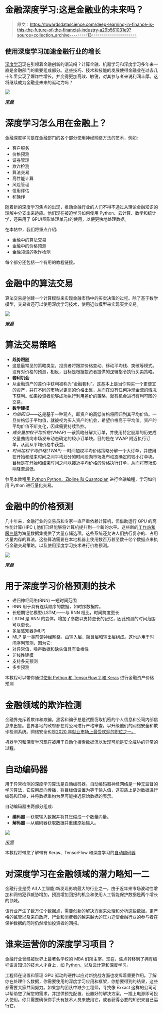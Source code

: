 # 金融深度学习:这是金融业的未来吗？

> 原文：<https://towardsdatascience.com/deep-learning-in-finance-is-this-the-future-of-the-financial-industry-a29b561031e9?source=collection_archive---------13----------------------->

## 使用深度学习加速金融行业的增长

[深度学习](https://blog.exxactcorp.com/category/deep-learning/)现在引领着金融创新的潮流吗？计算金融、机器学习和深度学习多年来一直是金融部门的重要组成部分。这些技巧、技术和技能的发展使得金融业在过去几十年里实现了爆炸性增长，并变得更加高效、敏锐，对其参与者来说利润丰厚。这将继续成为金融业未来的驱动力吗？

![](img/ea2c3969ffaeea0b3c9231241a6ef09f.png)

[***来源***](https://chatbotslife.com/deep-learning-in-finance-learning-to-trade-with-q-rl-and-dqns-6c6cff4a1429)

# 深度学习怎么用在金融上？

金融深度学习是在金融部门的各个部分使用神经网络方法的艺术，例如:

*   客户服务
*   价格预测
*   证券管理
*   欺诈检测
*   算法交易
*   高性能计算
*   风险管理
*   信用评估
*   和操作

随着新的深度学习焦点的出现，推动金融行业的人们不得不通过从理论金融知识的理解中分支出来适应。他们现在被迫学习如何使用 Python、云计算、数学和统计学，还采用了 GPU(图形处理单元)的使用，以便更快地处理数据。

在本帖中，我们将重点介绍:

*   金融中的算法交易
*   金融中的价格预测
*   金融领域的欺诈检测

每个部分还包括一个有用的教程链接。

# 金融中的算法交易

算法交易是创建一个计算模型来实现金融市场中的买卖决策的过程。除了基于数学模型，交易者还可以使用深度学习技术，使用近似模型来实现买卖交易。

![](img/6dbd8a9a679089f65d9a2625c1a23619.png)

[***来源***](https://medium.com/@CapitalCio/top-algo-trading-solution-companies-2020-1dc6dcd0cbe3)

# 算法交易策略

*   **趋势跟随**
*   这是最常见的策略类型，投资者将跟踪价格变动、移动平均线、突破等模式。没有对价格的预测，相反，目标是根据投资者提供的逻辑指令执行买卖策略。
*   **套利机会**
*   从金融资产的差价中获利被称为“金融套利”。这基本上是当你购买一个更便宜的资产，并在不同的市场以更高的价格出售，从而在没有任何净现金流的情况下获利。如果投资者能够成功执行利用差价的策略，就有机会进行有利可图的交易。
*   **数学建模**
*   *均值回归*——这是基于一种观点，即资产的高低价格将回归到其平均价值。一旦价格低于平均值，就被视为买入资产的机会，希望价格高于平均值。资产的平均价值不断变化，因此需要持续监控。
*   *成交量加权平均价格(VWAP)* —该策略分解大订单，并使用特定股票的历史成交量曲线向市场发布动态确定的较小订单块。目的是在 VWAP 附近执行订单，从而从平均价格中获益。
*   *时间加权平均价格(TWAP)* —时间加权平均价格策略分解一个大订单，并使用在开始和结束时间之间平均划分的时间段向市场发布动态确定的较小订单块。目标是在开始和结束时间之间以接近平均价格的价格执行订单，从而将市场影响降至最低。

参见本教程[用 Python Python、Zipline 和 Quantopian](https://pythonprogramming.net/finance-programming-python-zipline-quantopian-intro/) 进行金融编程，学习如何用 Python 进行量化交易。

# 金融中的价格预测

几十年来，金融行业的交易员和专家一直严重依赖计算机，但借助运行 GPU 的高性能计算(HPC ),他们已经能够将计算机提升到一个新的水平。这些新的[工作站和服务器](https://www.exxactcorp.com/Deep-Learning-NVIDIA-GPU-Solutions)为海量数据集提供了大量存储选项。这些系统还允许人们执行复杂的、占用大量内存的算法，这些算法需要在本地机器上使用数百万甚至数十亿个数据点来执行金融交易策略，以及使用深度学习技术进行价格预测。

![](img/647c3169c648370087ca211ec61c1361.png)

[***来源***](https://hackernoon.com/dont-be-fooled-deceptive-cryptocurrency-price-predictions-using-deep-learning-bf27e4837151)

# 用于深度学习价格预测的技术

*   递归神经网络(RNN) —短时间范围
*   RNN 用于具有连续顺序的数据，如时序数据库。
*   长短期记忆模型(LSTM)——与 RNN 相比，时间跨度更长
*   LSTM 是 RNN 的变体，增加了参数以支持更长的记忆，因此预测的时间范围可以更长。
*   多层感知器(MLP)
*   MLP 是一类前馈神经网络，由输入层、隐含层和输出层组成。这也适用于时间序列预测，因为它:
*   对异常值、噪声数据和缺失值具有鲁棒性
*   非线性建模
*   支持多元预测
*   多步预测

本教程可以带你通过[使用 Python 和 TensorFlow 2 和 Keras](https://www.thepythoncode.com/article/stock-price-prediction-in-python-using-tensorflow-2-and-keras) 进行金融资产价格预测

# 金融领域的欺诈检测

金融界充斥着欺诈和欺骗。黑客和骗子总是试图窃取机密的个人信息和公司内部信息来出售。世界各地的政府都在对公司进行严格审查，以升级他们的网络安全和欺诈检测系统。网络安全也是[2020 年就业市场上最受欢迎的职位之一。](https://www.cybersecurityintelligence.com/blog/the-cyber-security-employment-outlook-in-2020-4739.html)

机器学习和深度学习现在被用于自动化搜索数据流以发现可能是安全威胁的异常的过程。

# 自动编码器

用于异常检测的深度学习算法是自动编码器。自动编码器神经网络是一种无监督的学习算法，它应用反向传播，将目标值设置为等于输入值，这实质上是对数据进行编码和压缩，并将数据重构为尽可能接近原始数据的表示。

自动编码器由两部分组成:

*   **编码器** —获取输入数据并将其压缩成一个数量向量。
*   **解码器** —从编码器获取数据并重建原始输入。

![](img/2bde32f579cd07f5220732384832229d.png)

[*来源*](https://www.pyimagesearch.com/2020/02/17/autoencoders-with-keras-tensorflow-and-deep-learning/)

本教程将带您了解带有 Keras、TensorFlow 和深度学习的[自动编码器](https://www.pyimagesearch.com/2020/02/17/autoencoders-with-keras-tensorflow-and-deep-learning/)

# 对深度学习在金融领域的潜力略知一二

金融行业是受 AI(人工智能)新发现影响最大的行业之一。由于近年来市场波动性增加和网络犯罪威胁增加，预测增加回报的机会和使用人工智能保护数据是两个增长的领域。

该行业产生了数万亿个数据点，需要创新的解决方案来处理和分析这些数据。更严格的监管以及来自政府、行业和消费者的越来越大的压力迫使金融行业的参与者在保护数据的同时仍然增加投资者的回报。

# 谁来运营你的深度学习项目？

金融行业曾经被世界上最著名学校的 MBA 们所主宰。现在，焦点转移到了拥有编程语言知识的技术人才身上，如 [Python、](https://blog.exxactcorp.com/the-most-important-fundamentals-of-pytorch-you-should-know/)以及云计算和深度学习。

工程师在设置和管理 GPU 驱动的硬件以应对新挑战方面也发挥着重要作用。了解你在处理什么数据，你需要使用的深度学习应用和框架，你想要得到的结果，这些都需要大家共同努力。如果您的团队中缺少工程师，寻找像 Exxact 这样的公司可以帮助您了解您的需求，并提供预先配置、设置好的解决方案，一插上电源即可投入使用。你只需要确保你手头有技术人员来使用它，或者获得必要的知识来自己运行它。